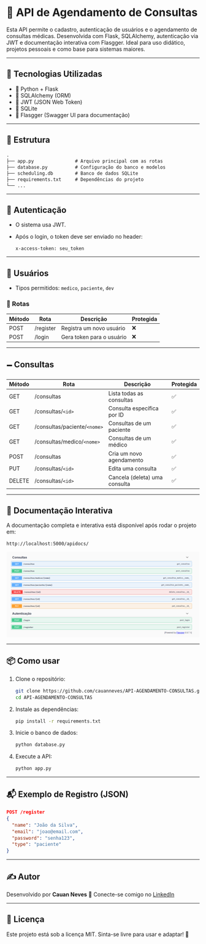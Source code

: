 # 🏪 API de Agendamento de Consultas

Esta API permite o cadastro, autenticação de usuários e o agendamento de consultas médicas. Desenvolvida com Flask, SQLAlchemy, autenticação via JWT e documentação interativa com Flasgger. Ideal para uso didático, projetos pessoais e como base para sistemas maiores.

---

## 🚀 Tecnologias Utilizadas

* 🐍 Python + Flask
* 📂 SQLAlchemy (ORM)
* 🔐 JWT (JSON Web Token)
* 📆 SQLite
* 📘 Flasgger (Swagger UI para documentação)

---

## 📁 Estrutura

```
.
├── app.py               # Arquivo principal com as rotas
├── database.py          # Configuração do banco e modelos
├── scheduling.db        # Banco de dados SQLite
├── requirements.txt     # Dependências do projeto
└── ...
```

---

## 🔑 Autenticação

* O sistema usa JWT.
* Após o login, o token deve ser enviado no header:

  ```
  x-access-token: seu_token
  ```

---

## 👥 Usuários

* Tipos permitidos: `medico`, `paciente`, `dev`

### 📌 Rotas

| Método | Rota      | Descrição                 | Protegida |
| ------ | --------- | ------------------------- | --------- |
| POST   | /register | Registra um novo usuário  | ❌         |
| POST   | /login    | Gera token para o usuário | ❌         |

---

## 🗕️ Consultas

| Método | Rota                         | Descrição                     | Protegida |
| ------ | ---------------------------- | ----------------------------- | --------- |
| GET    | /consultas                   | Lista todas as consultas      | ✅         |
| GET    | /consultas/`<id>`            | Consulta específica por ID    | ✅         |
| GET    | /consultas/paciente/`<nome>` | Consultas de um paciente      | ✅         |
| GET    | /consultas/medico/`<nome>`   | Consultas de um médico        | ✅         |
| POST   | /consultas                   | Cria um novo agendamento      | ✅         |
| PUT    | /consultas/`<id>`            | Edita uma consulta            | ✅         |
| DELETE | /consultas/`<id>`            | Cancela (deleta) uma consulta | ✅         |

---

## 📄 Documentação Interativa

A documentação completa e interativa está disponível após rodar o projeto em:

```
http://localhost:5000/apidocs/
```

![Swagger UI - Flasgger](https://raw.githubusercontent.com/CauanNeves/API-Agendamento-Consultas/main/flasgger.png)

---

## 📦 Como usar

1. Clone o repositório:

   ```bash
   git clone https://github.com/cauanneves/API-AGENDAMENTO-CONSULTAS.git
   cd API-AGENDAMENTO-CONSULTAS
   ```

2. Instale as dependências:

   ```bash
   pip install -r requirements.txt
   ```

3. Inicie o banco de dados:

   ```bash
   python database.py
   ```

4. Execute a API:

   ```bash
   python app.py
   ```

---

## 📬 Exemplo de Registro (JSON)

```json
POST /register
{
  "name": "João da Silva",
  "email": "joao@email.com",
  "password": "senha123",
  "type": "paciente"
}
```

---

## ✍️ Autor

Desenvolvido por **Cauan Neves** 🧠
Conecte-se comigo no [LinkedIn](https://www.linkedin.com/in/cauan-neves)

---

## 📝 Licença

Este projeto está sob a licença MIT. Sinta-se livre para usar e adaptar! 🚀
